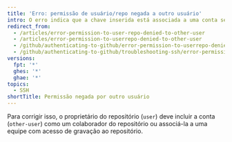 ```yaml
---
title: 'Erro: permissão de usuário/repo negada a outro usuário'
intro: O erro indica que a chave inserida está associada a uma conta sem acesso ao repositório.
redirect_from:
  - /articles/error-permission-to-user-repo-denied-to-other-user
  - /articles/error-permission-to-userrepo-denied-to-other-user
  - /github/authenticating-to-github/error-permission-to-userrepo-denied-to-other-user
  - /github/authenticating-to-github/troubleshooting-ssh/error-permission-to-userrepo-denied-to-other-user
versions:
  fpt: '*'
  ghes: '*'
  ghae: '*'
topics:
  - SSH
shortTitle: Permissão negada por outro usuário
---
```


Para corrigir isso, o proprietário do repositório (`user`) deve incluir a conta (`other-user`) como um colaborador do repositório ou associá-la a uma equipe com acesso de gravação ao repositório.
